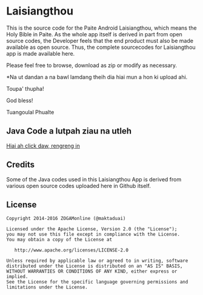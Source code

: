 Laisiangthou
==========

This is the source code for the Paite Android Laisiangthou, which means the Holy Bible in Paite. As the whole app itself is derived in part from open source codes, the Developer feels that the end product must also be made available as open source. Thus, the complete sourcecodes for Laisiangthou app is made available here.

Please feel free to browse, download as zip or modify as necessary.

*Na ut dandan a na bawl lamdang theih dia hiai mun a hon ki upload ahi.

Toupa' thupha!

God bless!

Tuangoulal Phualte

Java Code a lutpah ziau na utleh
-------
<a href="https://github.com/maktaduai/Laisiangthou/tree/master/app/src/main/java/com/zogamonline/laisiangthou">Hiai ah click daw, rengreng in</a>


Credits
-------

Some of the Java codes used in this Laisiangthou App is derived from various open source codes uploaded here in Github itself.

License
-------

    Copyright 2014-2016 ZOGAMonline (@maktaduai)

    Licensed under the Apache License, Version 2.0 (the "License");
    you may not use this file except in compliance with the License.
    You may obtain a copy of the License at

       http://www.apache.org/licenses/LICENSE-2.0

    Unless required by applicable law or agreed to in writing, software
    distributed under the License is distributed on an "AS IS" BASIS,
    WITHOUT WARRANTIES OR CONDITIONS OF ANY KIND, either express or implied.
    See the License for the specific language governing permissions and
    limitations under the License.
    
